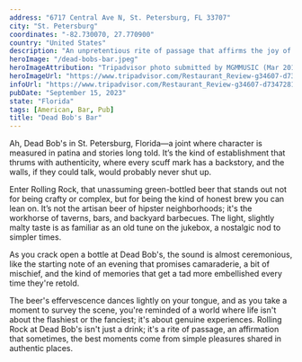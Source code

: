 ```yaml
---
address: "6717 Central Ave N, St. Petersburg, FL 33707"
city: "St. Petersburg"
coordinates: "-82.730070, 27.770900"
country: "United States"
description: "An unpretentious rite of passage that affirms the joy of camaraderie"
heroImage: "/dead-bobs-bar.jpeg"
heroImageAttribution: "Tripadvisor photo submitted by MGMMUSIC (Mar 2016)"
heroImageUrl: "https://www.tripadvisor.com/Restaurant_Review-g34607-d7347281-Reviews-Dead_Bob_s-St_Petersburg_Florida.html#photos;aggregationId=101&albumid=101&filter=7&ff=180385317"
infoUrl: "https://www.tripadvisor.com/Restaurant_Review-g34607-d7347281-Reviews-Dead_Bob_s-St_Petersburg_Florida.html"
pubDate: "September 15, 2023"
state: "Florida"
tags: [American, Bar, Pub]
title: "Dead Bob's Bar"
---
```


Ah, Dead Bob's in St. Petersburg, Florida—a joint where character is measured in patina and stories long told. It’s the kind of establishment that thrums with authenticity, where every scuff mark has a backstory, and the walls, if they could talk, would probably never shut up.

Enter Rolling Rock, that unassuming green-bottled beer that stands out not for being crafty or complex, but for being the kind of honest brew you can lean on. It’s not the artisan beer of hipster neighborhoods; it's the workhorse of taverns, bars, and backyard barbecues. The light, slightly malty taste is as familiar as an old tune on the jukebox, a nostalgic nod to simpler times.

As you crack open a bottle at Dead Bob's, the sound is almost ceremonious, like the starting note of an evening that promises camaraderie, a bit of mischief, and the kind of memories that get a tad more embellished every time they're retold.

The beer's effervescence dances lightly on your tongue, and as you take a moment to survey the scene, you're reminded of a world where life isn't about the flashiest or the fanciest; it's about genuine experiences. Rolling Rock at Dead Bob's isn't just a drink; it's a rite of passage, an affirmation that sometimes, the best moments come from simple pleasures shared in authentic places.
